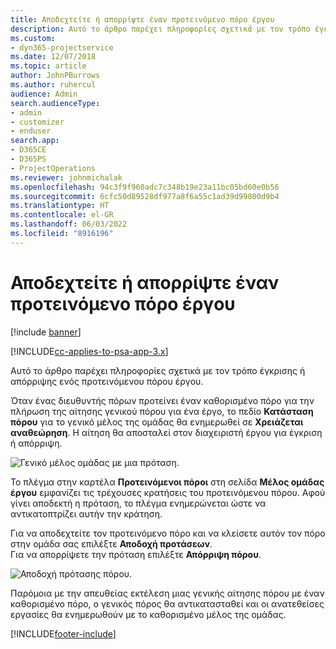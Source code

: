 ```yaml
---
title: Αποδεχτείτε ή απορρίψτε έναν προτεινόμενο πόρο έργου
description: Αυτό το άρθρο παρέχει πληροφορίες σχετικά με τον τρόπο έγκρισης ή απόρριψης ενός προτεινόμενου πόρου έργου.
ms.custom:
- dyn365-projectservice
ms.date: 12/07/2018
ms.topic: article
author: JohnPBurrows
ms.author: ruhercul
audience: Admin
search.audienceType:
- admin
- customizer
- enduser
search.app:
- D365CE
- D365PS
- ProjectOperations
ms.reviewer: johnmichalak
ms.openlocfilehash: 94c3f9f960adc7c348b19e23a11bc05bd60e0b56
ms.sourcegitcommit: 6cfc50d89528df977a8f6a55c1ad39d99800d9b4
ms.translationtype: HT
ms.contentlocale: el-GR
ms.lasthandoff: 06/03/2022
ms.locfileid: "8916196"
---
```

# <a name="accept-or-reject-a-proposed-project-resource"></a>Αποδεχτείτε ή απορρίψτε έναν προτεινόμενο πόρο έργου

[!include [banner](../includes/psa-now-project-operations.md)]

[!INCLUDE[cc-applies-to-psa-app-3.x](../includes/cc-applies-to-psa-app-3x.md)]

Αυτό το άρθρο παρέχει πληροφορίες σχετικά με τον τρόπο έγκρισης ή απόρριψης ενός προτεινόμενου πόρου έργου.

Όταν ένας διευθυντής πόρων προτείνει έναν καθορισμένο πόρο για την πλήρωση της αίτησης γενικού πόρου για ένα έργο, το πεδίο **Κατάσταση πόρου** για το γενικό μέλος της ομάδας θα ενημερωθεί σε **Χρειάζεται αναθεώρηση**. Η αίτηση θα αποσταλεί στον διαχειριστή έργου για έγκριση ή απόρριψη.

![Γενικό μέλος ομάδας με μια πρόταση.](media/RM-how-to-19.png)

Το πλέγμα στην καρτέλα **Προτεινόμενοι πόροι** στη σελίδα **Μέλος ομάδας έργου** εμφανίζει τις τρέχουσες κρατήσεις του προτεινόμενου πόρου. Αφού γίνει αποδεκτή η πρόταση, το πλέγμα ενημερώνεται ώστε να αντικατοπτρίζει αυτήν την κράτηση. 

Για να αποδεχτείτε τον προτεινόμενο πόρο και να κλείσετε αυτόν τον πόρο στην ομάδα σας επιλέξτε **Αποδοχή προτάσεων**.  
Για να απορρίψετε την πρόταση επιλέξτε **Απόρριψη πόρου**.

![Αποδοχή πρότασης πόρου.](media/RM-how-to-20.png) 

Παρόμοια με την απευθείας εκτέλεση μιας γενικής αίτησης πόρου με έναν καθορισμένο πόρο, ο γενικός πόρος θα αντικατασταθεί και οι ανατεθείσες εργασίες θα ενημερωθούν με το καθορισμένο μέλος της ομάδας.


[!INCLUDE[footer-include](../includes/footer-banner.md)]
